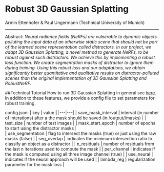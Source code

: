 # Robust 3D Gaussian Splatting
Armin Ettenhofer & Paul Ungermann (Technical University of Munich)

---

Abstract: <i>Neural radiance fields (NeRFs) are vulnerable to dynamic objects polluting the input data of an otherwise static scene that should not be part of the learned scene representation called distractors. In our project, we adapt 3D Gaussian Splatting, a novel method to generate NeRFs, to be robust against such distractors. We achieve this by implementing a robust loss function. We create segmentation masks of distractor to ignore them during training. Using this robust loss and our adaptations, we obtain significantly better quantitative and qualitative results on distractor-polluted scenes than the original implementation of 3D Gaussian Splatting and RobustNeRF. </i>

##Technical Tutorial
How to run 3D Gaussian Splatting in general see [here]([kh](https://github.com/graphdeco-inria/gaussian-splatting)). In addition to these features, we provide a config file to set parameters for robust training.

config.json:
|  key | value  | 
|---|---|
| save_mask_interval | interval (in number of interations) after a the mask should be saved (in /output/<model>/masks)  | 
|  test_size |  number of test images | 
|  mask_start_epoch |  number of epochs to start using the distractor masks |  
| use_segmentation | flag to intersect the masks (true) or just using the raw masks (false) |
| seg_overlap | indicates the minimum intersection ratio to classify an object as a distractor |
| n_residuals | number of residuals from the last n iterations used to compute the mask |
| per_channel | indicates if the mask is computed using all three image channel (true) |
| use_neural | indicates if the neural approach will be used |
| lambda_reg | regularization parameter for the mask loss |
